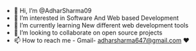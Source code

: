 - 👋 Hi, I’m @AdharSharma09
- 👀 I’m interested in Software And Web based Development 
- 🌱 I’m currently learning New different web development tools
- 💞️ I’m looking to collaborate on open source projects
- 📫 How to reach me - Gmail- adharsharma647@gmail.com ❤️

<!---
AdharSharma09/AdharSharma09 is a ✨ special ✨ repository because its `README.md` (this file) appears on your GitHub profile.
You can click the Preview link to take a look at your changes.
--->

